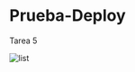 # Prueba-Deploy
Tarea 5

![list](https://user-images.githubusercontent.com/73077727/145497303-4633637e-7dc5-4871-ad98-685ece15e146.png)
